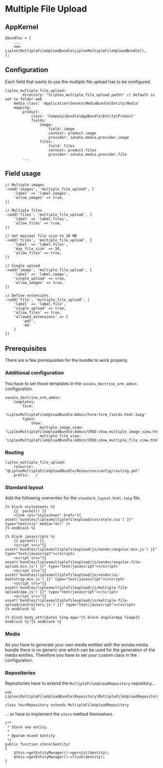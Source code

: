 # Multiple File Upload

## AppKernel

```
$bundles = [
    ...
    new Liplex\MultipleFileUploadBundle\LiplexMultipleFileUploadBundle(),
];
```

## Configuration

Each field that wants to use the multiple file upload has to be configured.

```
liplex_multiple_file_upload:
        directory: "%liplex_multiple_file_upload_path%" // Default is set to folder web
    media_class: 'Application\Sonata\MediaBundle\Entity\Media'
    mapping:
        product:
            class: 'Company\Bundle\AppBundle\Entity\Product'
            fields:
                image:
                    field: image
                    context: product.image
                    provider: sonata.media.provider.image
                files:
                    field: files
                    context: product.files
                    provider: sonata.media.provider.file
        ...
```

## Field usage

```
// Multiple images
->add('images', 'multiple_file_upload', [
    'label' => 'label.images',
    'allow_images' => true,
])

// Multiple files
->add('files', 'multiple_file_upload', [
    'label' => 'label.files',
    'allow_files' => true,
])

// Set maximal file size to 20 MB
->add('files', 'multiple_file_upload', [
    'label' => 'label.files',
    'max_file_size' => 20,
    'allow_files' => true,
])

// Single upload
->add('image', 'multiple_file_upload', [
    'label' => 'label.image',
    'single_upload' => true,
    'allow_images' => true,
])

// Define extensions
->add('file', 'multiple_file_upload', [
    'label' => 'label.file',
    'single_upload' => true,
    'allow_files' => true,
    'allowed_extensions' => [
        'pdf',
        'md'
    ]
])
```

## Prerequisites

There are a few prerequisites for the bundle to work properly.

### Additional configuration

You have to set those templates in the `sonata_doctrine_orm_admin` configuration.

```
sonata_doctrine_orm_admin:
    templates:
        form:
            - 'LiplexMultipleFileUploadBundle:Admin/Form:form_fields.html.twig'
        types:
            show:
                multiple_image_view: 'LiplexMultipleFileUploadBundle:Admin/CRUD:show_multiple_image_view.html.twig'
                multiple_file_view: 'LiplexMultipleFileUploadBundle:Admin/CRUD:show_multiple_file_view.html.twig'
```

### Routing

```
liplex_multiple_file_upload:
    resource: "@LiplexMultipleFileUploadBundle/Resources/config/routing.yml"
    prefix:   /
```

### Standard layout

Add the following overwrites for the `standard_layout.html.twig` file.

```
{% block stylesheets %}
    {{  parent() }}
    <link rel="stylesheet" href="{{ asset('bundles/liplexmultiplefileupload/css/style.css') }}" type="text/css" media="all" />
{% endblock %}

{% block javascripts %}
    {{ parent() }}
    <script src="{{ asset('bundles/liplexmultiplefileupload/js/vendor/angular.min.js') }}" type="text/javascript"></script>
    <script src="{{ asset('bundles/liplexmultiplefileupload/js/vendor/angular-file-upload.min.js') }}" type="text/javascript"></script>
    <script src="{{ asset('bundles/liplexmultiplefileupload/js/vendor/ui-bootstrap.min.js') }}" type="text/javascript"></script>
    <script src="{{ asset('bundles/liplexmultiplefileupload/js/multiple-file-upload/app.js') }}" type="text/javascript"></script>
    <script src="{{ asset('bundles/liplexmultiplefileupload/js/multiple-file-upload/controllers.js') }}" type="text/javascript"></script>
{% endblock %}

{% block body_attributes %}ng-app="{% block angularApp %}app{% endblock %}"{% endblock %}
```

### Media

As you have to generate your own media entities with the sonata media bundle there is no generic one which can be used 
for the generation of the media entities. Therefore you have to set your custom class in the configuration.

### Repositories

Repositories have to extend the `MultipleFileUploadRepository` repository...

```
use Liplex\MultipleFileUploadBundle\Repository\MultipleFileUploadRepository;

class YourRepository extends MultipleFileUploadRepository
```

... or have to implement the `store` method themselves.

```
/**
 * Store one entity.
 *
 * @param mixed $entity
 */
public function store($entity)
{
    $this->getEntityManager()->persist($entity);
    $this->getEntityManager()->flush($entity);
}
```
